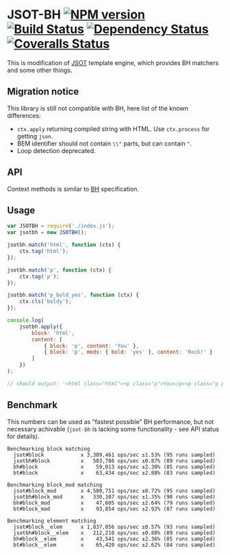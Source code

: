 # JSOT-BH [![NPM version][npm-image]][npm-url] [![Build Status][travis-image]][travis-url] [![Dependency Status][depstat-image]][depstat-url] [![Coveralls Status][coveralls-image]][coveralls-url]

This is modification of [JSOT](https://github.com/floatdrop/jsot) template engine, which provides BH matchers and some other things.

## Migration notice

This library is still not compatible with BH, here list of the known differences:

 * `ctx.apply` returning compiled string with HTML. Use `ctx.process` for getting `json`.
 * BEM identifier should not contain `\\"` parts, but can contain `"`.
 * Loop detection deprecated.

## API

Context methods is similar to [BH](https://github.com/enb-make/bh#%D0%9A%D0%BB%D0%B0%D1%81%D1%81-ctx) specification.

## Usage

```js
var JSOTBH = require('./index.js');
var jsotbh = new JSOTBH();

jsotbh.match('html', function (ctx) {
    ctx.tag('html');
});

jsotbh.match('p', function (ctx) {
    ctx.tag('p');
});

jsotbh.match('p_bold_yes', function (ctx) {
    ctx.cls('boldy');
});

console.log(
    jsotbh.apply({
        block: 'html',
        content: [
            { block: 'p', content: 'You' },
            { block: 'p', mods: { bold: 'yes' }, content: 'Rock!' }
        ]
    })
);

// should output: '<html class="html"><p class="p">You</p><p class="p p_bold_yes boldy">Rock!</p></html>'
```

## Benchmark

This numbers can be used as "fastest possible" BH performance, but not necessary achivable (`jsot-bh` is lacking some functionality - see API status for details).

```
Benchmarking block matching
  jsot#block            x 3,309,461 ops/sec ±1.53% (95 runs sampled)
  jsotbh#block          x   583,786 ops/sec ±0.87% (89 runs sampled)
  bh#block              x    59,013 ops/sec ±2.30% (85 runs sampled)
  bt#block              x    63,434 ops/sec ±2.88% (83 runs sampled)

Benchmarking block_mod matching
  jsot#block_mod        x 4,500,751 ops/sec ±0.72% (95 runs sampled)
  jsotbh#block_mod      x   330,107 ops/sec ±1.35% (90 runs sampled)
  bh#block_mod          x    47,605 ops/sec ±2.64% (79 runs sampled)
  bt#block_mod          x    93,854 ops/sec ±2.92% (87 runs sampled)

Benchmarking element matching
  jsot#block__elem      x 1,837,856 ops/sec ±0.57% (93 runs sampled)
  jsotbh#block__elem    x   212,210 ops/sec ±0.88% (89 runs sampled)
  bh#block__elem        x    43,541 ops/sec ±2.36% (85 runs sampled)
  bt#block__elem        x    65,420 ops/sec ±2.62% (84 runs sampled)
```

[npm-url]: https://npmjs.org/package/jsot-bh
[npm-image]: http://img.shields.io/npm/v/jsot-bh.svg

[travis-url]: https://travis-ci.org/floatdrop/jsot-bh
[travis-image]: http://img.shields.io/travis/floatdrop/jsot-bh.svg

[depstat-url]: https://david-dm.org/floatdrop/jsot-bh
[depstat-image]: https://david-dm.org/floatdrop/jsot-bh.svg?theme=shields.io

[coveralls-url]: https://coveralls.io/r/floatdrop/jsot-bh
[coveralls-image]: http://img.shields.io/coveralls/floatdrop/jsot-bh/master.svg
